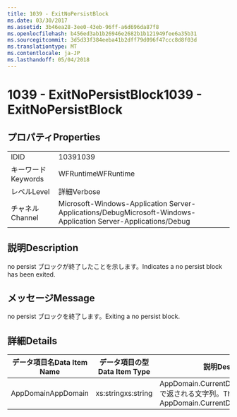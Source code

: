```yaml
---
title: 1039 - ExitNoPersistBlock
ms.date: 03/30/2017
ms.assetid: 3b46ea28-3ee0-43eb-96ff-a6d696da87f8
ms.openlocfilehash: b456ed3ab1b26946e2682b1b121949fee6a35b31
ms.sourcegitcommit: 3d5d33f384eeba41b2dff79d096f47ccc8d8f03d
ms.translationtype: MT
ms.contentlocale: ja-JP
ms.lasthandoff: 05/04/2018
---
```

# <a name="1039---exitnopersistblock"></a><span data-ttu-id="53847-102">1039 - ExitNoPersistBlock</span><span class="sxs-lookup"><span data-stu-id="53847-102">1039 - ExitNoPersistBlock</span></span>
## <a name="properties"></a><span data-ttu-id="53847-103">プロパティ</span><span class="sxs-lookup"><span data-stu-id="53847-103">Properties</span></span>  
  
|||  
|-|-|  
|<span data-ttu-id="53847-104">ID</span><span class="sxs-lookup"><span data-stu-id="53847-104">ID</span></span>|<span data-ttu-id="53847-105">1039</span><span class="sxs-lookup"><span data-stu-id="53847-105">1039</span></span>|  
|<span data-ttu-id="53847-106">キーワード</span><span class="sxs-lookup"><span data-stu-id="53847-106">Keywords</span></span>|<span data-ttu-id="53847-107">WFRuntime</span><span class="sxs-lookup"><span data-stu-id="53847-107">WFRuntime</span></span>|  
|<span data-ttu-id="53847-108">レベル</span><span class="sxs-lookup"><span data-stu-id="53847-108">Level</span></span>|<span data-ttu-id="53847-109">詳細</span><span class="sxs-lookup"><span data-stu-id="53847-109">Verbose</span></span>|  
|<span data-ttu-id="53847-110">チャネル</span><span class="sxs-lookup"><span data-stu-id="53847-110">Channel</span></span>|<span data-ttu-id="53847-111">Microsoft-Windows-Application Server-Applications/Debug</span><span class="sxs-lookup"><span data-stu-id="53847-111">Microsoft-Windows-Application Server-Applications/Debug</span></span>|  
  
## <a name="description"></a><span data-ttu-id="53847-112">説明</span><span class="sxs-lookup"><span data-stu-id="53847-112">Description</span></span>  
 <span data-ttu-id="53847-113">no persist ブロックが終了したことを示します。</span><span class="sxs-lookup"><span data-stu-id="53847-113">Indicates a no persist block has been exited.</span></span>  
  
## <a name="message"></a><span data-ttu-id="53847-114">メッセージ</span><span class="sxs-lookup"><span data-stu-id="53847-114">Message</span></span>  
 <span data-ttu-id="53847-115">no persist ブロックを終了します。</span><span class="sxs-lookup"><span data-stu-id="53847-115">Exiting a no persist block.</span></span>  
  
## <a name="details"></a><span data-ttu-id="53847-116">詳細</span><span class="sxs-lookup"><span data-stu-id="53847-116">Details</span></span>  
  
|<span data-ttu-id="53847-117">データ項目名</span><span class="sxs-lookup"><span data-stu-id="53847-117">Data Item Name</span></span>|<span data-ttu-id="53847-118">データ項目の型</span><span class="sxs-lookup"><span data-stu-id="53847-118">Data Item Type</span></span>|<span data-ttu-id="53847-119">説明</span><span class="sxs-lookup"><span data-stu-id="53847-119">Description</span></span>|  
|--------------------|--------------------|-----------------|  
|<span data-ttu-id="53847-120">AppDomain</span><span class="sxs-lookup"><span data-stu-id="53847-120">AppDomain</span></span>|<span data-ttu-id="53847-121">xs:string</span><span class="sxs-lookup"><span data-stu-id="53847-121">xs:string</span></span>|<span data-ttu-id="53847-122">AppDomain.CurrentDomain.FriendlyName で返される文字列。</span><span class="sxs-lookup"><span data-stu-id="53847-122">The string returned by AppDomain.CurrentDomain.FriendlyName.</span></span>|
